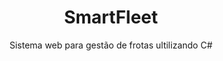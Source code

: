 <h1 align="center"> SmartFleet </h1>

<p align="center">Sistema web para gestão de frotas ultilizando C#</p>

